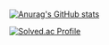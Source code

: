 <!--
**hojunking96/hojunking96** is a ✨ _special_ ✨ repository because its `README.md` (this file) appears on your GitHub profile.

Here are some ideas to get you started:

- 🔭 I’m currently working on ...
- 🌱 I’m currently learning ...
- 👯 I’m looking to collaborate on ...
- 🤔 I’m looking for help with ...
- 💬 Ask me about ...
- 📫 How to reach me: ...
- 😄 Pronouns: ...
- ⚡ Fun fact: ...
-->

<img alt="" src="https://img.shields.io/badge/HTML5-E34F26.svg?&style=for-the-badge&logo=HTML5&logoColor=white&"/>
<img alt="" src="https://img.shields.io/badge/CSS3-1572B6.svg?&style=for-the-badge&logo=CSS3&logoColor=white&"/>
<img alt="" src="https://img.shields.io/badge/JavaScript-F7DF1E.svg?&style=for-the-badge&logo=JavaScript&logoColor=white&"/>


<img alt="" src="https://img.shields.io/badge/Spring-6DB33F.svg?&style=for-the-badge&logo=Spring&logoColor=white&"/>
<img alt="" src="https://img.shields.io/badge/Spring Boot-6DB33F.svg?&style=for-the-badge&logo=SpringBoot&logoColor=white&"/>
<img alt="" src="https://img.shields.io/badge/C-A8B9CC.svg?&style=for-the-badge&logo=C&logoColor=white&"/>

<img alt="" src="https://img.shields.io/badge/MYSQL-4479A1.svg?&style=for-the-badge&logo=MYSQL&logoColor=white&"/>
<img alt="" src="https://img.shields.io/badge/MariaDB-003545.svg?&style=for-the-badge&logo=C&logoColor=white&"/>



[![Anurag's GitHub stats](https://github-readme-stats.vercel.app/api?username=hojunking96)](https://github.com/anuraghazra/github-readme-stats)

[![Solved.ac Profile](http://mazassumnida.wtf/api/v2/generate_badge?boj=junsong96)](https://solved.ac/junsong96/)
